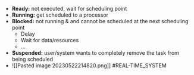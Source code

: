 * **Ready:** not executed, wait for scheduling point
* **Running:** get scheduled to a processor
* **Blocked:** not running & and cannot be scheduled at the next scheduling  point
	* Delay
	* Wait for data/resources
	* ...
* **Suspended:** user/system wants to completely remove the task from being scheduled
* ![[Pasted image 20230522214820.png]]
#REAL-TIME_SYSTEM 